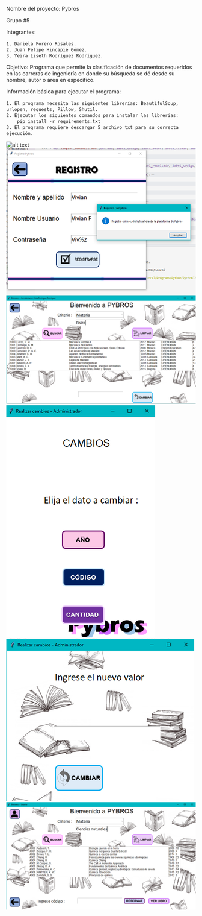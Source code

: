 

Nombre del proyecto: Pybros

Grupo #5

Integrantes:

    1. Daniela Forero Rosales.
    2. Juan Felipe Hincapié Gómez.
    3. Yeira Liseth Rodríguez Rodríguez.

Objetivo: Programa que permite la clasificación de documentos requeridos en las carreras de ingeniería en donde su búsqueda se dé desde su nombre, autor o área en específico.

Información básica para ejecutar el programa:

    1. El programa necesita las siguientes librerías: BeautifulSoup, urlopen, requests, Pillow, Shutil. 
    2. Ejecutar los siguientes comandos para instalar las librerias: 
        pip install -r requirements.txt
    3. El programa requiere descargar 5 archivo txt para su correcta ejecución.
    
    
![alt text](https://github.com/Juanfe710/Pybros/blob/main/Im%C3%A1genes/Pybros%20inicio.jpeg)
![alt text](https://github.com/Juanfe710/Pybros/blob/main/Im%C3%A1genes/Pybros%201.PNG)
![alt text](https://github.com/Juanfe710/Pybros/blob/main/Im%C3%A1genes/Pybros%202.PNG)
![alt text](https://github.com/Juanfe710/Pybros/blob/main/Im%C3%A1genes/Pybros%203.PNG)
![alt text](https://github.com/Juanfe710/Pybros/blob/main/Im%C3%A1genes/Pybros%204.PNG)
![alt text](https://github.com/Juanfe710/Pybros/blob/main/Im%C3%A1genes/Pybros%205.PNG)


